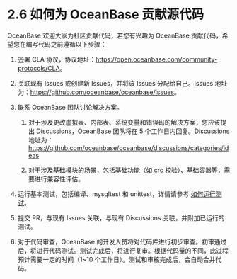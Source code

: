 # 2.6 如何为 OceanBase 贡献源代码

OceanBase 欢迎大家为社区贡献代码，若您有兴趣为 OceanBase 贡献代码，希望您在编写代码之前遵循以下步骤：

1. 签署 CLA 协议，协议地址：<https://open.oceanbase.com/community-protocols/CLA>。

2. 关联现有 Issues 或创建新 Issues，并将该 Issues 分配给自己。Issues 地址为：<https://github.com/oceanbase/oceanbase/issues>。

3. 联系 OceanBase 团队讨论解决方案。

   1. 对于涉及更改虚拟表、内部表、系统变量和错误码的解决方案，您应该提出 Discussions，OceanBase 团队将在 5 个工作日内回复。Discussions 地址为：<https://github.com/oceanbase/oceanbase/discussions/categories/ideas>

   2. 对于涉及基础模块的场景，包括基础功能（如 crc 校验）、基础容器等，需要进行兼容性评估。

4. 运行基本测试，包括编译、mysqltest 和 unittest，详情请参考 [如何运行测试](./4.how-to-run-tests.md)。

5. 提交 PR，与现有 Issues 关联，与现有 Discussions 关联，并附加已运行的测试。

6. 对于代码审查，OceanBase 的开发人员将对代码库进行初步审查。初审通过后，将进行代码测试。测试完成后，将进行复审。根据代码量的不同，此过程预计需要一定的时间（1~10 个工作日）。测试和审核完成后，会自动合并代码。
